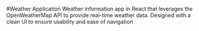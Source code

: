 #Weather Application
Weather information app in React that leverages the OpenWeatherMap API to provide real-time weather data. Designed with a clean UI to ensure usability and ease of navigation

